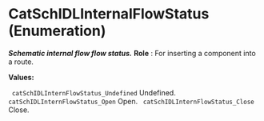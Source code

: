 # CatSchIDLInternalFlowStatus (Enumeration)

**_Schematic internal flow flow status._**
**Role** : For inserting a component into a route.

**Values:**

` catSchIDLInternFlowStatus_Undefined`      Undefined.
` catSchIDLInternFlowStatus_Open`      Open.
` catSchIDLInternFlowStatus_Close`      Close.